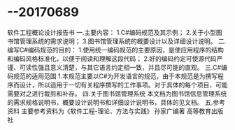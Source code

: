 # --20170689
软件工程概论设计报告书
一.主要内容：
1.C#编码规范及其示例；
2.关于小型图书馆管理系统的需求说明；
3.图书馆管理系统的概要设计以及详细设计说明。
二.编写C#编码规范的目的：
1.使用统一编码规范的主要原因，是使应用程序的结构和编码风格标准化，以便于阅读和理解这段代码；
2.好的编码约定可使源代码严谨、可读性强且意义清楚，与其它语言约定相一致，并且尽可能的直观。
三.C#编码规范的适用范围
1.本规范主要以C#为开发语言的规范，由于本规范是为撰写程序而设计，所以适用于一切有关程序撰写的工作事项。对于具体的每个项目，可能需要对之进行裁剪和补存。
四.关于图书馆管理系统
本文档为图书馆信息管理系统的需求规格说明书，概要设计说明书和详细设计说明书，具体的见文档。
五.参考资料
主要参考资料为《软件工程-理论、方法与实践》 孙家广编著 高等教育出版社
